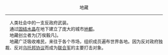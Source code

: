 <p align="center">地藏</p>  

******

&emsp;人类社会中的一支反政府武装。  
&emsp;通过[固结水晶]()在地下建立了庞大的城市[地都]()。  
&emsp;地藏创立者为[万俟毅凡]。  
&emsp;地藏广泛吸收难民，来往于各个市场，组织成员遍布世界各地。因为反对政府独裁、反对[乌托邦协议]()而成为[联合军](UA.md)的主要打击对象。